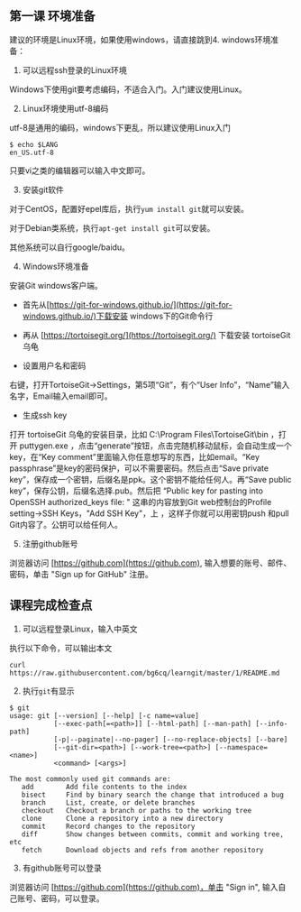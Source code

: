 ## 第一课 环境准备

建议的环境是Linux环境，如果使用windows，请直接跳到4. windows环境准备：

1. 可以远程ssh登录的Linux环境

Windows下使用git要考虑编码，不适合入门。入门建议使用Linux。

2. Linux环境使用utf-8编码

utf-8是通用的编码，windows下更乱，所以建议使用Linux入门
````
$ echo $LANG
en_US.utf-8
````

只要vi之类的编辑器可以输入中文即可。

3. 安装git软件

对于CentOS，配置好epel库后，执行`yum install git`就可以安装。

对于Debian类系统，执行`apt-get install git`可以安装。

其他系统可以自行google/baidu。

4. Windows环境准备

安装Git windows客户端。

* 首先从[https://git-for-windows.github.io/](https://git-for-windows.github.io/)下载安装 windows下的Git命令行

* 再从 [https://tortoisegit.org/](https://tortoisegit.org/) 下载安装 tortoiseGit 乌龟

* 设置用户名和密码

右键，打开TortoiseGit->Settings，第5项“Git”，有个“User Info”，“Name”输入名字，Email输入email即可。

* 生成ssh key

打开 tortoiseGit 乌龟的安装目录，比如 C:\Program Files\TortoiseGit\bin ，打开 puttygen.exe ，点击“generate”按钮，点击完随机移动鼠标，会自动生成一个key，在“Key comment”里面输入你任意想写的东西，比如email。“Key passphrase”是key的密码保护，可以不需要密码。然后点击“Save private key”，保存成一个密钥，后缀名是ppk。这个密钥不能给任何人。再“Save public key”，保存公钥，后缀名选择.pub。然后把 “Public key for pasting into OpenSSH authorized_keys file: " 这串的内容放到Git web控制台的Profile setting->SSH Keys，"Add SSH Key"，上 ，这样子你就可以用密钥push 和pull Git内容了。公钥可以给任何人。

5. 注册github账号

浏览器访问 [https://github.com](https://github.com), 输入想要的账号、邮件、密码，单击 "Sign up for GitHub" 注册。

## 课程完成检查点

1. 可以远程登录Linux，输入中英文

执行以下命令，可以输出本文
````
curl https://raw.githubusercontent.com/bg6cq/learngit/master/1/README.md
````
2. 执行`git`有显示
```
$ git
usage: git [--version] [--help] [-c name=value]
           [--exec-path[=<path>]] [--html-path] [--man-path] [--info-path]
           [-p|--paginate|--no-pager] [--no-replace-objects] [--bare]
           [--git-dir=<path>] [--work-tree=<path>] [--namespace=<name>]
           <command> [<args>]

The most commonly used git commands are:
   add        Add file contents to the index
   bisect     Find by binary search the change that introduced a bug
   branch     List, create, or delete branches
   checkout   Checkout a branch or paths to the working tree
   clone      Clone a repository into a new directory
   commit     Record changes to the repository
   diff       Show changes between commits, commit and working tree, etc
   fetch      Download objects and refs from another repository
```

3. 有github账号可以登录
   
浏览器访问 [https://github.com](https://github.com)，单击 "Sign in", 输入自己账号、密码，可以登录。

